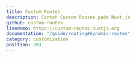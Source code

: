 ```yaml
---
title: Custom Routes
description: Contoh Custom Routes pada Nuxt.js
github: custom-routes
livedemo: https://custom-routes.nuxtjs.org
documentation: "/guide/routing#dynamic-routes"
category: customization
position: 203
---
```

